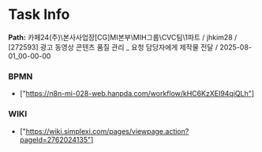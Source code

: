 # Task Info

**Path:** 카페24(주)\본사사업장\[CG]MI본부\MIH그룹\CVC팀\1파트 / jhkim28 / [272593] 광고 동영상 콘텐츠 품질 관리 _ 요청 담당자에게 제작물 전달 / 2025-08-01_00-00-00

### BPMN
- ["https://n8n-mi-028-web.hanpda.com/workflow/kHC6KzXEI94qiQLh"]

### WIKI
- ["https://wiki.simplexi.com/pages/viewpage.action?pageId=2762024135"]


